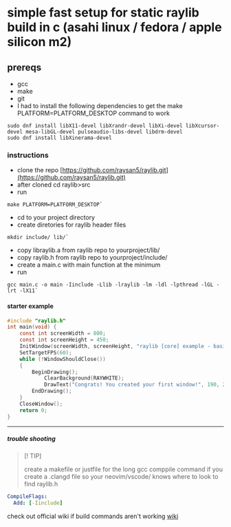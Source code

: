 # simple fast setup for static raylib build in c (asahi linux / fedora / apple silicon m2)

## prereqs

- gcc
- make
- git
- I had to install the following dependencies to get the make PLATFORM=PLATFORM_DESKTOP command to work

```shell
sudo dnf install libX11-devel libXrandr-devel libXi-devel libXcursor-devel mesa-libGL-devel pulseaudio-libs-devel libdrm-devel
sudo dnf install libXinerama-devel

```

### instructions

- clone the repo
  [https://github.com/raysan5/raylib.git](https://github.com/raysan5/raylib.git)
- after cloned cd raylib>src
- run

```shell
make PLATFORM=PLATFORM_DESKTOP`
```

- cd to your project directory
- create diretories for raylib header files

```shell
mkdir include/ lib/`
```

- copy libraylib.a from raylib repo to yourproject/lib/
- copy raylib.h from raylib repo to yourproject/include/
- create a main.c with main function at the minimum
- run

```shell
gcc main.c -o main -Iinclude -Llib -lraylib -lm -ldl -lpthread -lGL -lrt -lX11`
```

#### starter example

```c
#include "raylib.h"
int main(void) {
    const int screenWidth = 800;
    const int screenHeight = 450;
    InitWindow(screenWidth, screenHeight, "raylib [core] example - basic window");
    SetTargetFPS(60);
    while (!WindowShouldClose())
    {
        BeginDrawing();
            ClearBackground(RAYWHITE);
            DrawText("Congrats! You created your first window!", 190, 200, 20, LIGHTGRAY);
        EndDrawing();
    }
    CloseWindow();
    return 0;
}
```

---

##### trouble shooting

> [! TIP]
>
> create a makefile or justfile for the long gcc comppile command
> if you create a .clangd file so your neovim/vscode/ knows where to look to find raylib.h

```yaml
CompileFlags:
  Add: [-Iinclude]
```

check out official wiki if build commands aren't working
[wiki](https://github.com/raysan5/raylib/wiki)
